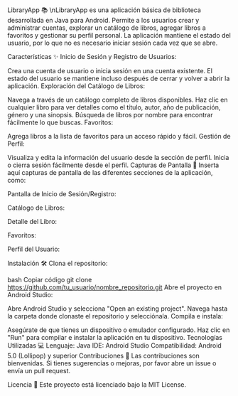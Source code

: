 LibraryApp 📚
\nLibraryApp es una aplicación básica de biblioteca desarrollada en Java para Android. Permite a los usuarios crear y administrar cuentas, explorar un catálogo de libros, agregar libros a favoritos y gestionar su perfil personal. La aplicación mantiene el estado del usuario, por lo que no es necesario iniciar sesión cada vez que se abre.

Características ✨
Inicio de Sesión y Registro de Usuarios:

Crea una cuenta de usuario o inicia sesión en una cuenta existente.
El estado del usuario se mantiene incluso después de cerrar y volver a abrir la aplicación.
Exploración del Catálogo de Libros:

Navega a través de un catálogo completo de libros disponibles.
Haz clic en cualquier libro para ver detalles como el título, autor, año de publicación, género y una sinopsis.
Búsqueda de libros por nombre para encontrar fácilmente lo que buscas.
Favoritos:

Agrega libros a la lista de favoritos para un acceso rápido y fácil.
Gestión de Perfil:

Visualiza y edita la información del usuario desde la sección de perfil.
Inicia o cierra sesión fácilmente desde el perfil.
Capturas de Pantalla 📸
Inserta aquí capturas de pantalla de las diferentes secciones de la aplicación, como:

Pantalla de Inicio de Sesión/Registro:

Catálogo de Libros:

Detalle del Libro:

Favoritos:

Perfil del Usuario:

Instalación 🛠️
Clona el repositorio:

bash
Copiar código
git clone https://github.com/tu_usuario/nombre_repositorio.git
Abre el proyecto en Android Studio:

Abre Android Studio y selecciona "Open an existing project".
Navega hasta la carpeta donde clonaste el repositorio y selecciónala.
Compila e instala:

Asegúrate de que tienes un dispositivo o emulador configurado.
Haz clic en "Run" para compilar e instalar la aplicación en tu dispositivo.
Tecnologías Utilizadas 💻
Lenguaje: Java
IDE: Android Studio
Compatibilidad: Android 5.0 (Lollipop) y superior
Contribuciones 🤝
Las contribuciones son bienvenidas. Si tienes sugerencias o mejoras, por favor abre un issue o envía un pull request.

Licencia 📄
Este proyecto está licenciado bajo la MIT License.


